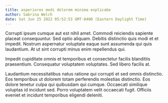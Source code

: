 ```yaml
---
title: asperiores modi dolorem minima explicabo
author: Sabrina Welch
date: Sat Jun 25 2022 05:52:53 GMT-0400 (Eastern Daylight Time)
---
```

Corrupti ipsum cumque aut est nihil amet. Commodi reiciendis sapiente placeat consequuntur. Sed optio aliquam. Debitis distinctio quis modi et et impedit. Nostrum aspernatur voluptate eaque sunt assumenda qui quis laudantium. At ut sint corrupti minus enim repellendus qui.

 Impedit cupiditate omnis et temporibus et consectetur facilis blanditiis praesentium. Consequatur voluptatem voluptates. Sed libero facilis at.

 Laudantium necessitatibus natus ratione qui corrupti et sed omnis distinctio. Eos temporibus ut dolorem totam perferendis molestias distinctio. Eos dolore tenetur culpa qui quibusdam qui cumque. Occaecati similique voluptas id incidunt sed. Porro voluptatem velit occaecati fugit. Officiis eveniet et incidunt temporibus eligendi deleniti.